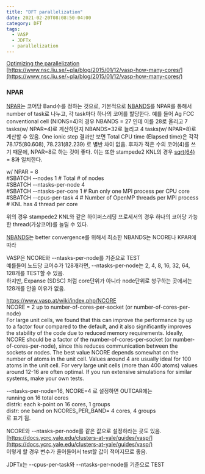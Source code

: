 ```yaml
---
title: "DFT parallelization"
date: 2021-02-20T08:08:50-04:00
category: DFT
tags:
  - VASP
  - JDFTx
  - parallelization
---
```



[Optimizing the parallelization](https://www.vasp.at/wiki/index.php/Optimizing_the_parallelization)  
[https://www.nsc.liu.se/~pla/blog/2015/01/12/vasp-how-many-cores/](https://www.nsc.liu.se/~pla/blog/2015/01/12/vasp-how-many-cores/)  


### NPAR
[NPAR](https://www.vasp.at/wiki/index.php/NPAR)는 코어당 Band수를 정하는 것으로, 기본적으로 [NBANDS](https://www.vasp.at/wiki/index.php/NBANDS)를 NPAR를 통해서 number of task로 나누고, 각 task마다 하나의 코어를 할당한다. 예를 들어 Ag FCC conventional cell (NIONS=4)의 경우 NBANDS = 27 인데 이를 28로 올리고 7 tasks(w/ NPAR=4)로 계산하던지 NBANDS=32로 늘리고 4 tasks(w/ NPAR=8)로 계산할 수 있음. One ionic step 결과만 보면 Total CPU time (Elapsed time)은 각각 78.175(80.608), 78.231(82.239) 로 별반 차이 없음. 후자가 적은 수의 코어(4)를 쓰기 때문에, NPAR=8로 하는 것이 좋다. 이는 또한 stampede2 KNL의 경우 [sqrt(64)](https://www.vasp.at/wiki/index.php/NPAR) = 8과 일치한다.  

w/ NPAR = 8  
#SBATCH --nodes 1               # Total # of nodes  
#SBATCH --ntasks-per-node 4  
#SBATCH --ntasks-per-core 1    # Run only one MPI process per CPU core  
#SBATCH --cpus-per-task   4    # Number of OpenMP threads per MPI process # KNL has 4 thread per core  

위의 경우 stampede2 KNL와 같은 하이퍼스레딩 프로세서의 경우 하나의 코어당 가능한 thread(가상코어)를 늘릴 수 있다. 


[NBANDS](https://www.vasp.at/wiki/index.php/NBANDS)는 better convergence를 위해서 최소한 
NBANDS는 NCORE나 KPAR에 따라 


VASP은 NCORE와 --ntasks-per-node를 기준으로 TEST  
예를들어 노드당 코어수가 128개라면, --ntasks-per-node는 2, 4, 8, 16, 32, 64, 128개를 TEST할 수 있음.  
하지만, Expanse (SDSC) 처럼 core단위가 아니라 node단위로 청구하는 곳에서는 128개를 안쓸 이유가 없음.  

https://www.vasp.at/wiki/index.php/NCORE  
NCORE = 2 up to number-of-cores-per-socket (or number-of-cores-per-node)  
For large unit cells, we found that this can improve the performance by up to a factor four compared to the default, and it also significantly improves the stability of the code due to reduced memory requirements. Ideally, NCORE should be a factor of the number-of-cores-per-socket (or number-of-cores-per-node), since this reduces communication between the sockets or nodes. The best value NCORE depends somewhat on the number of atoms in the unit cell. Values around 4 are usually ideal for 100 atoms in the unit cell. For very large unit cells (more than 400 atoms) values around 12-16 are often optimal. If you run extensive simulations for similar systems, make your own tests.  

--ntasks-per-node=16, NCORE=4 로 설정하면 OUTCAR에는  
 running on   16 total cores  
 distrk:  each k-point on   16 cores,    1 groups  
 distr:  one band on NCORES_PER_BAND=   4 cores,    4 groups  
로 표기 됨.  

NCORE와 --ntasks-per-node를 같은 값으로 설정하라는 곳도 있음.  
[https://docs.ycrc.yale.edu/clusters-at-yale/guides/vasp/](https://docs.ycrc.yale.edu/clusters-at-yale/guides/vasp/)  
이렇게 할 경우 변수가 줄어들어서 test할 값이 적어지므로 좋음.  


JDFTx는 --cpus-per-task와 --ntasks-per-node를 기준으로 TEST  


